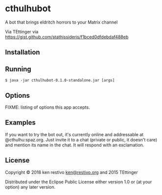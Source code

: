 # cthulhubot

A bot that brings eldritch horrors to your Matrix channel

Via TEttinger via  https://gist.github.com/stathissideris/f1bced0dfdebdaf488eb 

## Installation


## Running

    $ java -jar cthulhubot-0.1.0-standalone.jar [args]

## Options

FIXME: listing of options this app accepts.

## Examples

If you want to try the bot out, it's currently online and addressable at @cthulhu:spaz.org. Just invite it to a chat (private or public, it doesn't care) and mention its name in the chat. It will respond with an exclamation.

## License

Copyright © 2018 ken restivo <ken@restivo.org> and 2015 TEttinger

Distributed under the Eclipse Public License either version 1.0 or (at
your option) any later version.

